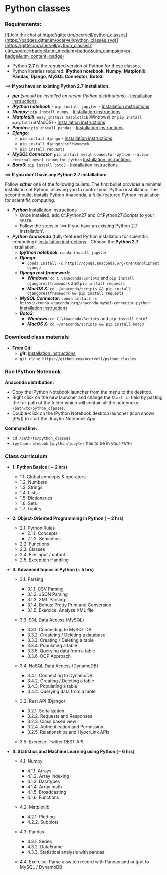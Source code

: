 Python classes
==

### Requirements:

[![Join the chat at https://gitter.im/ocervell/python_classes](https://badges.gitter.im/ocervell/python_classes.svg)](https://gitter.im/ocervell/python_classes?utm_source=badge&utm_medium=badge&utm_campaign=pr-badge&utm_content=badge)
* Python **2.7** is the required version of Python for these classes.
* Python libraries required: **IPython notebook**, **Numpy**, **Matplotlib**, **Pandas**, **Django**, **MySQL Connector**, **Boto3**.

**==> If you have an existing Python 2.7 installation:**
* ***pip*** (*should be installed on recent Python distributions*) -  [Installation instructions](http://python-packaging-user-guide.readthedocs.org/en/latest/installing/#install-pip-setuptools-and-wheel).
* ***IPython notebook*** - ```pip install jupyter``` - [Installation instructions](http://jupyter.readthedocs.org/en/latest/install.html)
* ***Numpy***:    ```pip install numpy``` - [Installation instructions](http://docs.scipy.org/doc/numpy-1.10.1/user/install.html)
* ***Matplotlib***: ```easy_install matplotlib```(Windows) or ```pip install matplotlib```(MacOS) - [Installation instructions]()
* ***Pandas***:   ```pip install pandas``` - [Installation instructions](http://pandas.pydata.org/pandas-docs/stable/install.html)
* ***Django***:
  * ```pip install django``` - [Installation instructions](https://docs.djangoproject.com/en/1.8/topics/install)
  * ```pip install djangorestframework```
  * ```pip install requests```
* ***MySQL Connector***: ```pip install mysql-connector-python --allow-external mysql-connector-python``` [Installation instructions](https://geert.vanderkelen.org/2014/install-mysqlcpy-using-pip/)
* ***Boto3***: ```pip install boto3``` - [Installation instructions](http://boto3.readthedocs.org/en/latest/guide/quickstart.html)

**==> If you don't have any Python 2.7 installation:**

Follow ***either*** one of the following bullets.
The first bullet provides  a minimal installation of Python, allowing you to control your Python installation. The second bullet installs Python Anaconda, a fully-featured Python installation for scientific computing.
* ***Python*** [Installation Instructions](https://www.python.org/downloads/)
  * Once installed, add C:\Python27 and C:\Python27\Scripts to your ```%PATH```.
  * Follow the steps in '==> If you have an existing Python 2.7 installation'.
* ***Python Anaconda*** (fully-featured Python installation for scientific computing): [Installation instructions](http://docs.continuum.io/anaconda/install) - Choose the **Python 2.7** installation.
  * ***Ipython notebook***: ```conda install jupyter```
  * ***Django***:
    * ```conda install -c https://conda.anaconda.org/trentonoliphant django```
  * ***Django rest framework***:
    * ***Windows:*** ```cd C:\anaconda\Scripts``` and ```pip install djangorestframework``` and ```pip install requests```
    * ***MacOS X:*** ```cd ~/anaconda/scripts && pip install djangorestframework && pip install requests```
  * ***MySQL Connector***: ```conda install -c https://conda.anaconda.org/anaconda mysql-connector-python``` [Installation instructions](https://anaconda.org/anaconda/mysql-connector-python)
  * ***Boto3***:
      * ***Windows:*** ```cd C:\Anaconda\Scripts``` and ```pip install boto3```
      * ***MacOS X:*** ```cd ~/anaconda/scripts && pip install boto3```

### Download class materials
* **From Git**:
  * ***git***: [Installation instructions](https://git-scm.com/book/en/v2/Getting-Started-Installing-Git)
  * ```git clone https://github.com/ocervell/python_classes```

### Run IPython Notebook
**Anaconda distribution:**
* Copy the IPython Notebook launcher from the menu to the desktop.
* Right click on the new launcher and change the ```Start in``` field by pasting the full path of the folder which will contain all the notebooks: ```/path/to/python_classes```.
* Double-click on the IPython Notebook desktop launcher (icon shows [IPy]) to start the Jupyter Notebook App.

**Command line:**
* ```cd /path/to/python_classes```
* ```ipython notebook``` (```ipython/jupyter``` has to be in your ```PATH```)

### Class curriculum
* **1. Python Basics ( ~ 2 hrs)**
  * 1.1. Global concepts & operators
  * 1.2. Numbers
  * 1.3. Strings
  * 1.4. Lists
  * 1.5. Dictionaries
  * 1.6. Sets
  * 1.7. Tuples

* **2. Object-Oriented Programming in Python ( ~ 2 hrs)**
  * 2.1. Python Rules
    * 2.1.1. Concepts
    * 2.1.2. Semantics
  * 2.2. Functions
  * 2.3. Classes
  * 2.4. File input / output
  * 2.5. Exception Handling

* **3. Advanced topics in Python (~ 5 hrs)**

  * 3.1. Parsing
    * 3.1.1. CSV Parsing
    * 3.1.2. JSON Parsing
    * 3.1.3. XML Parsing
    * 3.1.4. Bonus: Pretty Print and Conversion
    * 3.1.5. Exercice: Analyze XML file

  * 3.3. SQL Data Access (MySQL)
    * 3.3.1. Connecting to MySQL DB
    * 3.3.2. Createing / Deleting a database
    * 3.3.3. Creating / Deleting a table
    * 3.3.4. Populating a table
    * 3.3.5. Querying data from a table
    * 3.3.6. OOP Approach

  * 3.4. NoSQL Data Access (DynamoDB)
    * 3.4.1. Connecting to DynamoDB
    * 3.4.2. Creating / Deleting a table
    * 3.4.3. Populating a table
    * 3.4.4. Querying data from a table

  * 3.2. Rest API (Django)
    * 3.2.1. Serialization
    * 3.2.2. Requests and Responses
    * 3.2.3. Class based view
    * 3.2.4. Authentication and Permission
    * 3.2.5. Relationships and HyperLink APIs

  * 3.5. Exercise: Twitter REST API

* **4. Statistics and Machine Learning using Python (~ 6 hrs)**

  * 4.1. Numpy
    * 4.1.1. Arrays
    * 4.1.2. Array indexing
    * 4.1.3. Datatypes
    * 4.1.4. Array math
    * 4.1.5. Broadcasting
    * 4.1.6. Functions

  * 4.2. Matplotlib
    * 4.2.1. Plotting
    * 4.2.2. Subplots

  * 4.3. Pandas
    * 4.3.1. Series
    * 4.3.2. DataFrame
    * 4.3.3. Statistical analysis with pandas

  * 4.4. Exercise: Parse a switch record with Pandas and output to MySQL / DynamoDB
